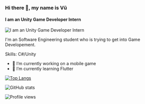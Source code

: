 ### Hi there 👋, my name is Vũ
#### I am an Unity Game Developer Intern
![I am an Unity Game Developer Intern](https://i.ibb.co/4tvTGJk/Red-Orange-Abstract-Modern-Shapes-General-Twitch-Banner.png)

I'm an Software Engineering student who is trying to get into Game Developement.  

Skills: C#/Unity

- 🔭 I’m currently working on a mobile game 
- 🌱 I’m currently learning Flutter 




[![Top Langs](https://github-readme-stats.vercel.app/api/top-langs/?username=trandinhvu13)](https://github.com/anuraghazra/github-readme-stats)

![GitHub stats](https://github-readme-stats.vercel.app/api?username=trandinhvu13&show_icons=true&count_private=true)  

![Profile views](https://gpvc.arturio.dev/trandinhvu13)  
